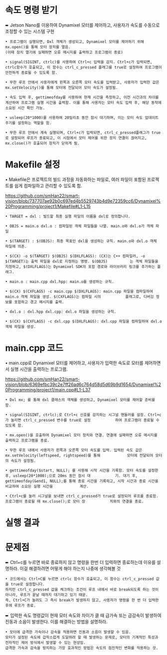 # 속도 명령 받기

➨ Jetson Nano를 이용하여 Dynamixel 모터를 제어하고, 사용자가 속도를 수동으로 조정할 수 있는 시스템 구현
```
• 프로그램이 실행되면, Dxl 객체가 생성되고, Dynamixel 모터를 제어하기 위해 mx.open()을 통해 모터 장치를 열음.
(이때 장치 열기에 실패하면 오류 메시지를 출력하고 프로그램이 종료)

• signal(SIGINT, ctrlc)를 사용하여 Ctrl+c 입력을 감지. Ctrl+c가 입력되면, ctrlc함수가 호출되고, 이 함수는 ctrl_c_pressed 플래그를 true로 설정하여 프로그램이 안전하게 종료될 수 있도록 함.

• 무한 루프 안에서 사용자에게 왼쪽과 오른쪽 모터 속도를 입력받고, 사용자가 입력한 값은 mx.setVelocity()를 통해 모터에 전달되어 모터 속도가 설정됨.

• 속도 입력 후, gettimeofday를 사용하여 현재 시간을 측정하고, 이전 시간과의 차이를 계산하여 프로그램 실행 시간을 출력함. 이를 통해 사용자는 모터 속도 입력 후, 해당 동작에 소요된 시간 확인 가능.

• usleep(20*1000)를 사용하여 20밀리초 동안 잠시 대기하며, 이는 모터 속도 업데이트 주기를 설정하는 역할을 함.

• 무한 루프 안에서 계속 실행되며, Ctrl+c가 입력되면, ctrl_c_pressed플래그가 true로 설정되어 루프가 종료되고, 이 시점에서 모터 제어를 위한 장치 연결이 끊어지고, mx.close()가 호출되어 장치가 닫히게 됨.
```
# Makefile 설정

• Makefile은 프로젝트의 빌드 과정을 자동화하는 파일로, 여러 파일이 포함된 프로젝트를 쉽게 컴파일하고 관리할 수 있도록 함.

https://github.com/smHan22/smart-vision/blob/737707ae92b0c697ed4b5529743b4d9e72359cc6/Dynamixel%20Programming/project1/Makefile#L1-L15
```
• TARGET = dxl : 빌드할 최종 실행 파일의 이름을 dxl로 정의합니다.
        
• OBJS = main.o dxl.o : 컴파일된 객체 파일들을 나열. main.o와 dxl.o가 객체 파일
        
• $(TARGET) : $(OBJS): 최종 목표인 dxl을 생성하는 규칙. main.o와 dxl.o 객체 파일에 의존.
        
• $(CX) -o $(TARGET) $(OBJS) $(DXLFLAGS): (CX)는 C++ 컴파일러, -o $(TARGET)는 출력 파일을 dxl로 지정하는 명령. $(OBJS)          는 객체 파일들을 지정하고, $(DXLFLAGS)는 Dynamixel SDK의 포함 경로와 라이브러리 링크를 추가하는 플래그.

• main.o : main.cpp dxl.hpp: main.o를 생성하는 규칙. 

• $(CX) $(CXFLAGS) -c main.cpp $(DXLFLAGS): main.cpp 파일을 컴파일하여 main.o 객체 파일을 생성. $(CXFLAGS)는 컴파일 시의           플래그로, 디버깅 정보를 포함하고 경고 메시지를 출력.

• dxl.o : dxl.hpp dxl.cpp: dxl.o 파일을 생성하는 규칙.

• $(CX) $(CXFLAGS) -c dxl.cpp $(DXLFLAGS): dxl.cpp 파일을 컴파일하여 dxl.o 객체 파일을 생성.
```
# main.cpp 코드

• main.cpp로 Dynamixel 모터를 제어하고, 사용자가 입력한 속도로 모터를 제어하면서 실행 시간을 출력하는 프로그램.

https://github.com/smHan22/smart-vision/blob/6369efbc39c2e7ff26ad6c764d58d5d69b9d1654/Dynamixel%20Programming/project1/main.cpp#L1-L37
```
• Dxl mx; 를 통해 dxl 클래스의 객체를 생성하고, Dynamixel 모터를 제어할 준비를 함.

• signal(SIGINT, ctrlc);로 Ctrl+c 신호를 감지하는 시그널 핸들러를 설정. Ctrl+c가 눌리면 ctrl_c_pressed 변수를 true로 설정           하여 프로그램이 종료될 수 있도록 함.
        
• mx.open()을 호출하여 Dynamixel 모터 장치와 연결. 연결에 실패하면 오류 메시지를 출력하고 프로그램을 종료.

• 무한 루프 내에서 사용자가 왼쪽과 오른쪽 모터 속도를 입력. 입력된 속도 값은 mx.setVelocity(leftspeed, rightspeed)를 통해            모터에 전달되어 모터의 속도가 설정됨.

• gettimeofday($start, NULL); 를 사용해 시작 시간을 기록함. 모터 속도를 설정한 후, usleep(20*1000);으로 20ms 동안 잠시 대           기. 대기 후, gettimeofday(&end1, NULL);를 통해 종료 시간을 기록하고, 시작 시간과 종료 시간을 비교하여 소요된 실행 시간을            계산.

• Ctrl+c를 눌러 시그널을 보내면 ctrl_c_pressed가 true로 설정되어 루프를 종료함. 프로그램이 종료될 때 mx.close();로 모터 장           치와의 연결을 종료.
```
# 실행 결과


# 문제점

➨ Ctrl+c를 누르면 바로 종료하지 않고 명령을 한번 더 입력하면 종료하는데 이유를 설명하라. 이걸 해결하려면 어떻게 해야 하는지 나중에 생각해볼 것
```
• 코드에서는 Ctrl+C를 누르면 ctrlc 함수가 호출되고, 이 함수는 ctrl_c_pressed 값을 true로 설정합니다.
하지만 ctrl_c_pressed 값을 체크하는 조건이 루프 내에서 바로 break되도록 하는 것이 아니라, 루프가 끝날 때까지 대기하고 있기 때문.
즉, Ctrl+C가 눌려도 그 즉시 break가 발생하지 않고, 사용자가 명령을 한 번 더 입력한 후에 루프가 종료.
```
➨ 입력한 속도 명령값이 현재 모터 속도와 차이가 클 때 급가속 또는 급감속이 발생하여 진동과 소음이 발생한다. 이를 해결하는 방법을 설명하라.
```
• 모터에 급격한 가속이나 감속을 적용하면 진동과 소음이 발생할 수 있음.
모터가 설정된 속도에 갑작스럽게 도달하려 할 때 발생하는 문제로, 모터의 기계적인 특성과 전자적인 제어 방식에서 발생할 수 있는 현상임.
급격한 가속과 감속을 방지하는 가장 효과적인 방법은 속도의 점진적인 변화를 적용하는 것.
```
